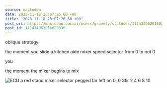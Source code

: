 ```yaml
---
source: mastodon
date: 2023-11-18 23:07:26.68 +00
title: "2023-11-18 23:07:26.68 +00"
post_uri: https://mastodon.social/users/gravely/statuses/111434062016022830
post_id: 111434062016022830
---
```

oblique strategy

the moment you slide a kitchen aide mixer speed selector from 0 to not 0

you

the moment the mixer begins to mix


![ECU a red stand mixer selector pegged far left on 0, 0 Stir 2 4 6 8 10](/images/111434061760957484.jpeg)

